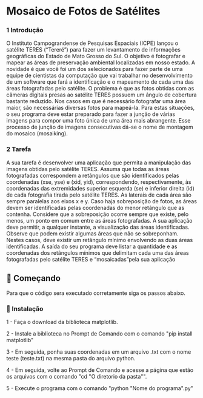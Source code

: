 # Mosaico de Fotos de Satélites

### 1 Introdução

O Instituto Campograndense de Pesquisas Espaciais (ICPE) lançou o satélite TERES (“Tereré”)
para fazer um levantamento de informações geográficas do Estado de Mato Grosso do Sul. O
objetivo é fotografar e mapear as áreas de preservação ambiental localizadas em nosso estado.
A novidade é que você foi um dos selecionados para fazer parte de uma equipe de cientistas da
computação que vai trabalhar no desenvolvimento de um software que fará a identificação e o
mapeamento de cada uma das áreas fotografadas pelo satélite.
O problema é que as fotos obtidas com as câmeras digitais presas ao satélite TERES possuem
um ângulo de cobertura bastante reduzido. Nos casos em que é necessário fotografar uma área
maior, são necessárias diversas fotos para mapeá-la. Para estas situações, o seu programa deve
estar preparado para fazer a junção de várias imagens para compor uma foto única de uma área
mais abrangente. Esse processo de junção de imagens consecutivas dá-se o nome de montagem
do mosaico (mosaiking).

### 2 Tarefa
A sua tarefa é desenvolver uma aplicação que permita a manipulação das imagens obtidas
pelo satélite TERES. Assuma que todas as áreas fotografadas correspondem a retângulos que
são identificados pelas coordenadas (xse, yse) e (xid, yid), correspondendo, respectivamente, às
coordenadas das extremidades superior esquerda (se) e inferior direita (id) de cada fotografia
tirada pelo satélite TERES. As laterais de cada área são sempre paralelas aos eixos x e y.
Caso haja sobreposição de fotos, as áreas devem ser identificadas pelas coordenadas do menor
retângulo que as contenha. Considere que a sobreposição ocorre sempre que existe, pelo menos,
um ponto em comum entre as áreas fotografadas. A sua aplicação deve permitir, a qualquer
instante, a visualização das áreas identificadas. Observe que podem existir algumas áreas que
não se sobreponham. Nestes casos, deve existir um retângulo mínimo envolvendo as
duas áreas identificadas.
A saída do seu programa deve listar a quantidade e as coordenadas dos retângulos mínimos
que delimitam cada uma das áreas fotografadas pelo satélite TERES e “mosaicadas”pela sua
aplicação

## 🚀 Começando

Para que o código sera executado corretamente siga os passos abaixo.

### 🔧 Instalação

1 - Faça o download da biblioteca matplotlib.

2 -  Instale a biblioteca no Prompt de Comando com o comando "pip install matplotlib"

3 - Em seguida, ponha suas coordenadas em um arquivo .txt com o nome teste (teste.txt) 
na mesma pasta do arquivo python.

4 - Em seguida, volte ao Prompt de Comando e acesse a página que estão os arquivos com o 
comando "cd "O diretorio da pasta"".

5 - Execute o programa com o comando "python "Nome do programa".py"
